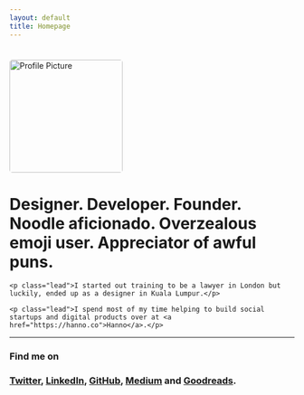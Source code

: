 ```yaml
---
layout: default
title: Homepage
---
```


<div class="row">
  <div class="col-sm-4">
    <img style="margin: 22px 25px 0 0; width: 200px; max-width: 100%; border-radius: 5px;" class="right" src="{{ site.baseurl }}/assets/img/avatar.jpg" alt="Profile Picture" title="wow, very face, such photograph, wow">
  </div>
  <div class="col-sm-8">
    <h1>Designer. Developer. Founder. Noodle aficionado. Overzealous emoji user. Appreciator of awful puns.</h1>

    <p class="lead">I started out training to be a lawyer in London but luckily, ended up as a designer in Kuala Lumpur.</p>

    <p class="lead">I spend most of my time helping to build social startups and digital products over at <a href="https://hanno.co">Hanno</a>.</p>
  </div>
</div>

<hr>

<div class="row">
  <div class="col-sm-4">
    <h3>Find me on</h3>
  </div>
  <div class="col-sm-8">
    <h3><a href="https://twitter.com/jon_lay" title="">Twitter</a>, <a href="https://www.linkedin.com/in/jonlay" title="LinkedIn">LinkedIn</a>, <a href="https://github.com/jonlay" title="GitHub">GitHub</a>, <a href="https://medium.com/@jon_lay" title="Medium">Medium</a> and <a href="https://www.goodreads.com/user/show/24302318-jon-lay">Goodreads</a>.</h3>
  </div>
</div>
